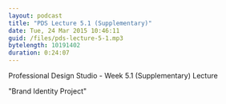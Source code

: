 ```yaml
---
layout: podcast
title: "PDS Lecture 5.1 (Supplementary)"
date: Tue, 24 Mar 2015 10:46:11
guid: /files/pds-lecture-5-1.mp3
bytelength: 10191402
duration: 0:24:07
---
```

Professional Design Studio - Week 5.1 (Supplementary) Lecture

"Brand Identity Project"